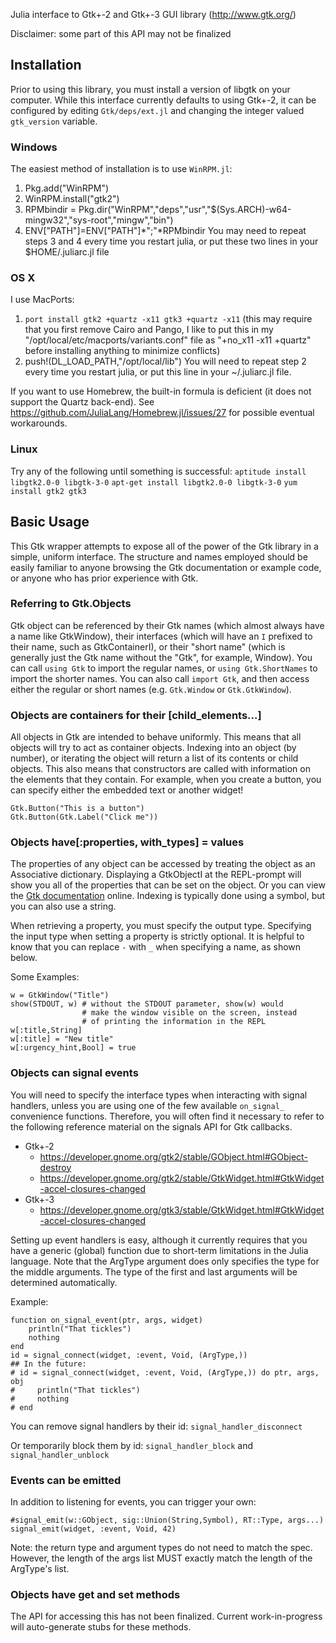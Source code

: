 Julia interface to Gtk+-2 and Gtk+-3 GUI library (http://www.gtk.org/)

Disclaimer: some part of this API may not be finalized

## Installation

Prior to using this library, you must install a version of libgtk on your computer. While this interface currently defaults to using Gtk+-2, it can be configured by editing `Gtk/deps/ext.jl` and changing the integer valued `gtk_version` variable.

### Windows

The easiest method of installation is to use `WinRPM.jl`:
1. Pkg.add("WinRPM")
2. WinRPM.install("gtk2")
3. RPMbindir = Pkg.dir("WinRPM","deps","usr","$(Sys.ARCH)-w64-mingw32","sys-root","mingw","bin")
4. ENV["PATH"]=ENV["PATH"]*";"*RPMbindir
You may need to repeat steps 3 and 4 every time you restart julia, or put these two lines in your $HOME/.juliarc.jl file

### OS X

I use MacPorts:
1. `port install gtk2 +quartz -x11 gtk3 +quartz -x11` (this may require that you first remove Cairo and Pango, I like to put this in my "/opt/local/etc/macports/variants.conf" file as "+no_x11 -x11 +quartz" before installing anything to minimize conflicts)
2. push!(DL_LOAD_PATH,"/opt/local/lib")
You will need to repeat step 2 every time you restart julia, or put this line in your ~/.juliarc.jl file.

If you want to use Homebrew, the built-in formula is deficient (it does not support the Quartz back-end). See https://github.com/JuliaLang/Homebrew.jl/issues/27 for possible eventual workarounds.

### Linux

Try any of the following until something is successful:
`aptitude install libgtk2.0-0 libgtk-3-0`
`apt-get install libgtk2.0-0 libgtk-3-0`
`yum install gtk2 gtk3`

## Basic Usage

This Gtk wrapper attempts to expose all of the power of the Gtk library in a simple, uniform interface. The structure and names employed should be easily familiar to anyone browsing the Gtk documentation or example code, or anyone who has prior experience with Gtk.

### Referring to Gtk.Objects

Gtk object can be referenced by their Gtk names (which almost always have a name like GtkWindow), their interfaces (which will have an ``I`` prefixed to their name, such as GtkContainerI), or their "short name" (which is generally just the Gtk name without the "Gtk", for example, Window). You can call `using Gtk` to import the regular names, or `using Gtk.ShortNames` to import the shorter names. You can also call `import Gtk`, and then access either the regular or short names (e.g. `Gtk.Window` or `Gtk.GtkWindow`).

### Objects are containers for their [child_elements...]

All objects in Gtk are intended to behave uniformly. This means that all objects will try to act as container objects. Indexing into an object (by number), or iterating the object will return a list of its contents or child objects. This also means that constructors are called with information on the elements that they contain. For example, when you create a button, you can specify either the embedded text or another widget!

    Gtk.Button("This is a button")
    Gtk.Button(Gtk.Label("Click me"))

### Objects have[:properties, with_types] = values

The properties of any object can be accessed by treating the object as an Associative dictionary. Displaying a GtkObjectI at the REPL-prompt will show you all of the properties that can be set on the object. Or you can view the [Gtk documentation](https://developer.gnome.org/gtk3/stable/GtkWidget.html) online. Indexing is typically done using a symbol, but you can also use a string.

When retrieving a property, you must specify the output type. Specifying the input type when setting a property is strictly optional. It is helpful to know that you can replace ``-`` with ``_`` when specifying a name, as shown below.

Some Examples:

    w = GtkWindow("Title")
    show(STDOUT, w) # without the STDOUT parameter, show(w) would
                    # make the window visible on the screen, instead
                    # of printing the information in the REPL
    w[:title,String]
    w[:title] = "New title"
    w[:urgency_hint,Bool] = true

### Objects can signal events

You will need to specify the interface types when interacting with signal handlers, unless you are using one of the few available `on_signal_` convenience functions. Therefore, you will often find it necessary to refer to the following reference material on the signals API for Gtk callbacks.

- Gtk+-2
  -  https://developer.gnome.org/gtk2/stable/GObject.html#GObject-destroy
  -  https://developer.gnome.org/gtk2/stable/GtkWidget.html#GtkWidget-accel-closures-changed
- Gtk+-3
  -  https://developer.gnome.org/gtk3/stable/GtkWidget.html#GtkWidget-accel-closures-changed

Setting up event handlers is easy, although it currently requires that you have a generic (global) function due to short-term limitations in the Julia language. Note that the ArgType argument does only specifies the type for the middle arguments. The type of the first and last arguments will be determined automatically.

Example:

    function on_signal_event(ptr, args, widget)
        println("That tickles")
        nothing
    end
    id = signal_connect(widget, :event, Void, (ArgType,))
    ## In the future:
    # id = signal_connect(widget, :event, Void, (ArgType,)) do ptr, args, obj
    #     println("That tickles")
    #     nothing
    # end

You can remove signal handlers by their id: `signal_handler_disconnect`

Or temporarily block them by id: `signal_handler_block` and `signal_handler_unblock`

### Events can be emitted

In addition to listening for events, you can trigger your own:

    #signal_emit(w::GObject, sig::Union(String,Symbol), RT::Type, args...)
    signal_emit(widget, :event, Void, 42)

Note: the return type and argument types do not need to match the spec. However, the length of the args list MUST exactly match the length of the ArgType's list.

### Objects have get and set methods

The API for accessing this has not been finalized. Current work-in-progress will auto-generate stubs for these methods.

